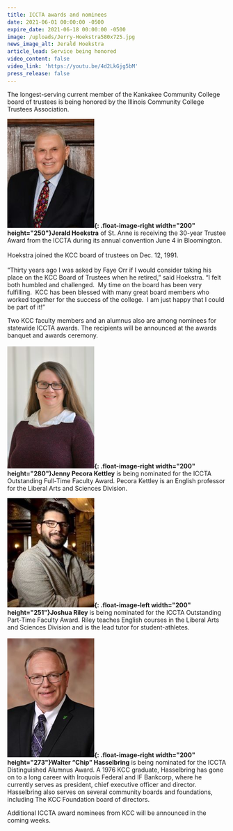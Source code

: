```yaml
---
title: ICCTA awards and nominees
date: 2021-06-01 00:00:00 -0500
expire_date: 2021-06-18 00:00:00 -0500
image: /uploads/Jerry-Hoekstra580x725.jpg
news_image_alt: Jerald Hoekstra
article_lead: Service being honored
video_content: false
video_link: 'https://youtu.be/4d2LkGjg5bM'
press_release: false
---
```

The longest-serving current member of the Kankakee Community College board of trustees is being honored by the Illinois Community College Trustees Association.

**![](/uploads/jerry-hoekstra200x250.jpg){: .float-image-right width="200" height="250"}Jerald Hoekstra** of St. Anne is receiving the 30-year Trustee Award from the ICCTA during its annual convention June 4 in Bloomington.<br><br>Hoekstra joined the KCC board of trustees on Dec. 12, 1991.<br><br>“Thirty years ago I was asked by Faye Orr if I would consider taking his place on the KCC Board of Trustees when he retired,” said Hoekstra. “I felt both humbled and challenged. &nbsp;My time on the board has been very fulfilling. &nbsp;KCC has been blessed with many great board members who worked together for the success of the college. &nbsp;I am just happy that I could be part of it\!”

Two KCC faculty members and an alumnus also are among nominees for statewide ICCTA awards. The recipients will be announced at the awards banquet and awards ceremony.&nbsp;<br><br>**![](/uploads/jenny-pecora-kettley200x280.jpg){: .float-image-right width="200" height="280"}Jenny Pecora Kettley** is being nominated for the ICCTA Outstanding Full-Time Faculty Award. Pecora Kettley is an English professor for the Liberal Arts and Sciences Division.

**![](/uploads/josh-riley200x250.jpg){: .float-image-left width="200" height="251"}Joshua Riley** is being nominated for the ICCTA Outstanding Part-Time Faculty Award. Riley teaches English courses in the Liberal Arts and Sciences Division and is the lead tutor for student-athletes.<br><br>**![](/uploads/chip-hasselbring200x273.jpg){: .float-image-right width="200" height="273"}Walter “Chip” Hasselbring** is being nominated for the ICCTA Distinguished Alumnus Award. A 1976 KCC graduate, Hasselbring has gone on to a long career with Iroquois Federal and IF Bankcorp, where he currently serves as president, chief executive officer and director. Hasselbring also serves on several community boards and foundations, including The KCC Foundation board of directors.

Additional ICCTA award nominees from KCC will be announced in the coming weeks.&nbsp;<br>&nbsp;
